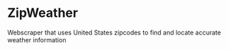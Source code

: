 # ZipWeather
Webscraper that uses United States zipcodes to find and locate accurate weather information
